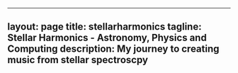 
---
layout: page
title: stellarharmonics
tagline: Stellar Harmonics - Astronomy, Physics and Computing
description: My journey to creating music from stellar spectroscpy
---



